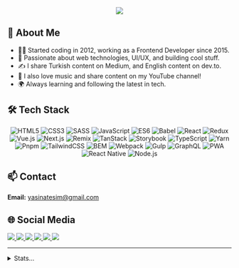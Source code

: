 
<p align="center">
  <img src="https://readme-typing-svg.herokuapp.com?font=Fira+Code&weight=500&size=28&pause=1000&color=F97316&center=true&vCenter=true&width=750&lines=Hi!+I'm+Yasin+Ateş+%F0%9F%91%8B;Frontend+Developer+from+Istanbul%2C+Turkey+%F0%9F%87%B9%F0%9F%87%B7;Welcome+to+my+GitHub+profile!"/>
</p>


## 📖 About Me

- 👨‍💻 Started coding in 2012, working as a Frontend Developer since 2015.
- 🚀 Passionate about web technologies, UI/UX, and building cool stuff.
- ✍️ I share Turkish content on Medium, and English content on dev.to.
- 🎵 I also love music and share content on my YouTube channel!
- 🌍 Always learning and following the latest in tech.






## 🛠️ Tech Stack

<p align="center">
  <img alt="HTML5" src="https://img.shields.io/badge/HTML5-E34F26?style=for-the-badge&logo=html5&logoColor=white"/>
  <img alt="CSS3" src="https://img.shields.io/badge/CSS3-1572B6?style=for-the-badge&logo=css3&logoColor=white"/>
  <img alt="SASS" src="https://img.shields.io/badge/SASS-CC6699?style=for-the-badge&logo=sass&logoColor=white"/>
  <img alt="JavaScript" src="https://img.shields.io/badge/JavaScript-F7DF1E?style=for-the-badge&logo=javascript&logoColor=black"/>
  <img alt="ES6" src="https://img.shields.io/badge/ES6-444444?style=for-the-badge&logo=javascript&logoColor=yellow"/>
  <img alt="Babel" src="https://img.shields.io/badge/Babel-F9DC3E?style=for-the-badge&logo=babel&logoColor=black"/>
  <img alt="React" src="https://img.shields.io/badge/React-20232a?style=for-the-badge&logo=react&logoColor=61DAFB"/>
  <img alt="Redux" src="https://img.shields.io/badge/Redux-593d88?style=for-the-badge&logo=redux&logoColor=white"/>
  <img alt="Vue.js" src="https://img.shields.io/badge/Vue.js-42b883?style=for-the-badge&logo=vue.js&logoColor=white"/>
  <img alt="Next.js" src="https://img.shields.io/badge/Next.js-000000?style=for-the-badge&logo=nextdotjs&logoColor=white"/>
  <img alt="Remix" src="https://img.shields.io/badge/Remix-FAFAFA?style=for-the-badge&logo=remix&logoColor=black"/>
  <img alt="TanStack" src="https://img.shields.io/badge/TanStack-FF4154?style=for-the-badge&logo=react-query&logoColor=white"/>
  <img alt="Storybook" src="https://img.shields.io/badge/Storybook-FF4785?style=for-the-badge&logo=storybook&logoColor=white"/>
  <img alt="TypeScript" src="https://img.shields.io/badge/TypeScript-007ACC?style=for-the-badge&logo=typescript&logoColor=white"/>
  <img alt="Yarn" src="https://img.shields.io/badge/Yarn-2C8EBB?style=for-the-badge&logo=yarn&logoColor=white"/>
  <img alt="Pnpm" src="https://img.shields.io/badge/Pnpm-F69220?style=for-the-badge&logo=pnpm&logoColor=white"/>
  <img alt="TailwindCSS" src="https://img.shields.io/badge/TailwindCSS-38B2AC?style=for-the-badge&logo=tailwindcss&logoColor=white"/>
  <img alt="BEM" src="https://img.shields.io/badge/BEM-000000?style=for-the-badge&logo=bem&logoColor=white"/>
  <img alt="Webpack" src="https://img.shields.io/badge/Webpack-8DD6F9?style=for-the-badge&logo=webpack&logoColor=black"/>
  <img alt="Gulp" src="https://img.shields.io/badge/Gulp-CF4647?style=for-the-badge&logo=gulp&logoColor=white"/>
  <img alt="GraphQL" src="https://img.shields.io/badge/GraphQL-E10098?style=for-the-badge&logo=graphql&logoColor=white"/>
  <img alt="PWA" src="https://img.shields.io/badge/PWA-5A0FC8?style=for-the-badge&logo=pwa&logoColor=white"/>
  <img alt="React Native" src="https://img.shields.io/badge/React_Native-20232a?style=for-the-badge&logo=react&logoColor=61DAFB"/>
  <img alt="Node.js" src="https://img.shields.io/badge/Node.js-339933?style=for-the-badge&logo=nodedotjs&logoColor=white"/>
</p>
</p>


## 📫 Contact

**Email:** yasinatesim@gmail.com

## 🌐 Social Media


<p>
  <a href="https://www.linkedin.com/in/yasinatesim">
    <img src="https://img.shields.io/badge/LinkedIn-%230077B5?style=for-the-badge&logo=linkedin&logoColor=white"/>
  </a>
  <a href="https://instagram.com/yasinatesim">
    <img src="https://img.shields.io/badge/Instagram-%23E4405F?style=for-the-badge&logo=instagram&logoColor=white"/>
  </a>
  <a href="https://twitter.com/yasinatesim">
    <img src="https://img.shields.io/badge/X(Twitter)-%23181818?style=for-the-badge&logo=x&logoColor=white"/>
  </a>
  <a href="https://medium.com/@yasinatesim">
    <img src="https://img.shields.io/badge/Medium-%23000000?style=for-the-badge&logo=medium&logoColor=white"/>
  </a>
  <a href="https://dev.to/yasinatesim">
    <img src="https://img.shields.io/badge/dev.to-%23000000?style=for-the-badge&logo=devdotto&logoColor=white"/>
  </a>
  <a href="https://youtube.com/@yasinatesim">
    <img src="https://img.shields.io/badge/YouTube-FF0000?style=for-the-badge&logo=youtube&logoColor=white"/>
  </a>
</p>


---


<details>
  <summary>Stats...</summary>


<p align="center">
  <a href="https://github.com/yasinatesim">
    <img height="180" src="https://github-readme-stats.vercel.app/api?username=yasinatesim&show_icons=true&theme=radical&include_all_commits=true&count_private=true"/>
    <img height="180" src="https://github-readme-stats.vercel.app/api/top-langs/?username=yasinatesim&theme=radical&layout=compact"/>
    <img height="180" src="https://github-readme-streak-stats.herokuapp.com/?user=yasinatesim&theme=radical"/>
    <img height="180" src="https://github-profile-summary-cards.vercel.app/api/cards/profile-details?username=yasinatesim&theme=radical"/>
  </a>
</p>
</details>

